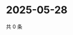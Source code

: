 # 2025-05-28

共 0 条

<!-- BEGIN ZHIHUVIDEO -->
<!-- 最后更新时间 Wed May 28 2025 21:26:48 GMT+0800 (China Standard Time) -->

<!-- END ZHIHUVIDEO -->
